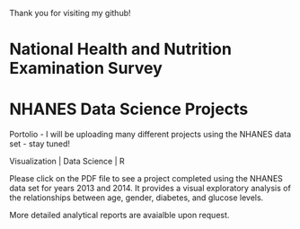 Thank you for visiting my github! 

# National Health and Nutrition Examination Survey
#         NHANES Data Science Projects
Portolio - I will be uploading many different projects using the NHANES data set - stay tuned!

Visualization | Data Science | R

Please click on the PDF file to see a project completed using the NHANES data set for years 2013 and 2014. 
It provides a visual exploratory analysis of the relationships between age, gender, diabetes, and glucose levels.

More detailed analytical reports are avaialble upon request. 
